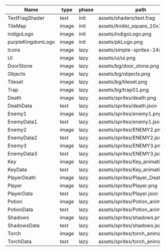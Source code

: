 Name|type|phase|path
---|---|---|---
TextFragShader|text|init|assets/shaders/text.frag
TileMap|image|init|assets/Anikki_square_10x10.png
indigoLogo|image|init|assets/indigoLogo.png
purpleKingdomLogo|image|init|assets/pkLogo.png
Icons|image|lazy|assets/simple-sprites-24x24.png
UI|image|lazy|assets/ui/ui.png
DoorStone|image|lazy|assets/bg/door_stone.png
Objects|image|lazy|assets/bg/objects.png
Tileset|image|lazy|assets/bg/tileset.png
Trap|image|lazy|assets/bg/trap01.png
Death|image|lazy|assets/sprites/death.png
DeathData|text|lazy|assets/sprites/death.json
Enemy1|image|lazy|assets/sprites/enemy1.png
EnemyData1|text|lazy|assets/sprites/enemy1.json
Enemy2|image|lazy|assets/sprites/ENEMY2.png
EnemyData2|text|lazy|assets/sprites/ENEMY2.json
Enemy3|image|lazy|assets/sprites/ENEMY3.png
EnemyData3|text|lazy|assets/sprites/ENEMY3.json
Key|image|lazy|assets/sprites/Key_animation.png
KeyData|text|lazy|assets/sprites/Key_animation.json
PlayerDeath|image|lazy|assets/sprites/Player_Death.png
Player|image|lazy|assets/sprites/Player.png
PlayerData|text|lazy|assets/sprites/Player.json
Potion|image|lazy|assets/sprites/Potion_animation.png
PotionData|text|lazy|assets/sprites/Potion_animation.json
Shadows|image|lazy|assets/sprites/shadows.png
ShadowsData|text|lazy|assets/sprites/shadows.json
Torch|image|lazy|assets/sprites/torch_animation.png
TorchData|text|lazy|assets/sprites/torch_animation.json
